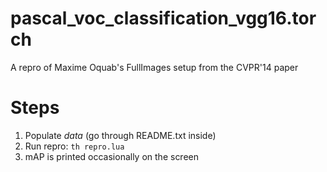 # pascal_voc_classification_vgg16.torch
A repro of Maxime Oquab's FullImages setup from the CVPR'14 paper

# Steps
1. Populate *data* (go through README.txt inside)
2. Run repro:
  ```th repro.lua```
3. mAP is printed occasionally on the screen
